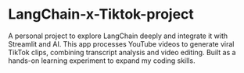 # LangChain-x-Tiktok-project
A personal project to explore LangChain deeply and integrate it with Streamlit and AI. This app processes YouTube videos to generate viral TikTok clips, combining transcript analysis and video editing. Built as a hands-on learning experiment to expand my coding skills.
